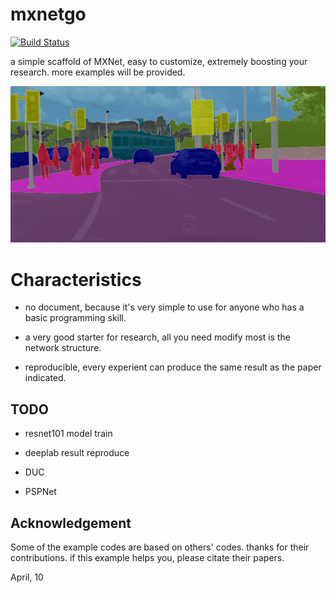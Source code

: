 # mxnetgo

[![Build Status](https://travis-ci.org/dongzhuoyao/mxnetgo.svg?branch=master)](https://travis-ci.org/dongzhuoyao/mxnetgo)

a  simple scaffold of MXNet, easy to customize, extremely boosting your research. more examples will be provided.

![zuerich00.jpg](zuerich00.jpg)


# Characteristics

* no document, because it's very simple to use for anyone who has a basic programming skill.

* a very good starter for research, all you need modify most is the network structure.

* reproducible, every experient can produce the same result as the paper indicated.

## TODO

* resnet101 model train

* deeplab result reproduce

* DUC

* PSPNet 

## Acknowledgement

Some of the example codes are based on others' codes. thanks for their contributions. if this example helps you, please citate their papers.



April, 10
